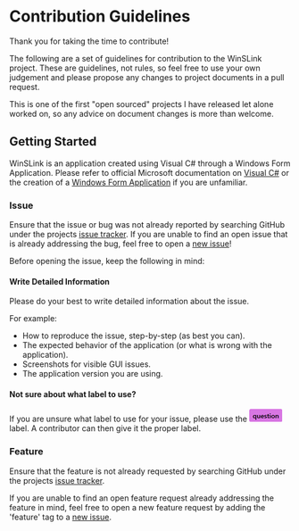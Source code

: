 # Contribution Guidelines

Thank you for taking the time to contribute!

The following are a set of guidelines for contribution to the WinSLink project. These are guidelines, not rules, so feel free to use your own judgement and please propose any changes to project documents in a pull request.

This is one of the first "open sourced" projects I have released let alone worked on, so any advice on document changes is more than welcome.

## Getting Started

WinSLink is an application created using Visual C# through a Windows Form Application. Please refer to official Microsoft documentation on [Visual C#](https://docs.microsoft.com/en-us/visualstudio/get-started/csharp/?view=vs-2017) or the creation of a [Windows Form Application](https://docs.microsoft.com/en-us/visualstudio/ide/step-1-create-a-windows-forms-application-project?view=vs-2017) if you are unfamiliar.

### Issue

Ensure that the issue or bug was not already reported by searching GitHub under the projects [issue tracker](https://github.com/ravedaymond/WinSLink/issues). If you are unable to find an open issue that is already addressing the bug, feel free to open a [new issue](https://github.com/ravedaymond/WinSLink/issues/new)!

Before opening the issue, keep the following in mind:

#### Write Detailed Information

Please do your best to write detailed information about the issue.

For example:

- How to reproduce the issue, step-by-step (as best you can).
- The expected behavior of the application (or what is wrong with the application).
- Screenshots for visible GUI issues.
- The application version you are using.

#### Not sure about what label to use?

If you are unsure what label to use for your issue, please use the ![1546548791683](https://raw.githubusercontent.com/ravedaymond/WinSLink/master/assets/1546548791683.png) label. A contributor can then give it the proper label.

### Feature

Ensure that the feature is not already requested by searching GitHub under the projects [issue tracker](https://github.com/ravedaymond/WinSLink/issues).

If you are unable to find an open feature request already addressing the feature in mind, feel free to open a new feature request by adding the 'feature' tag to a [new issue](https://github.com/ravedaymond/WinSLink/issues/new).

